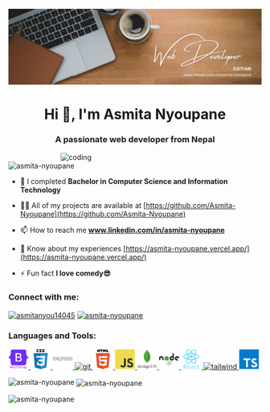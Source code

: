 ![logo](https://github.com/Asmita-Nyoupane/Asmita-Nyoupane/blob/main/banner.png)
<h1 align="center">Hi 👋, I'm Asmita Nyoupane</h1>
<h3 align="center">A passionate web developer from Nepal</h3>
<img align="right" alt="coding" width="400" src="https://miro.medium.com/v2/resize:fit:679/1*qdAW1TjCN57h1lbuuzvchg.gif">

<img src="https://github-profile-trophy.vercel.app/?username=asmita-nyoupane" alt="asmita-nyoupane" /></a> </p>

- 🌱 I completed **Bachelor in Computer Science and Information Technology**

- 👨‍💻 All of my projects are available at [https://github.com/Asmita-Nyoupane](https://github.com/Asmita-Nyoupane)

- 📫 How to reach me **www.linkedin.com/in/asmita-nyoupane**

- 📄 Know about my experiences [https://asmita-nyoupane.vercel.app/](https://asmita-nyoupane.vercel.app/)

- ⚡ Fun fact **I love comedy😎**

<h3 align="left">Connect with me:</h3>
<p align="left">
<a href="https://twitter.com/asmitanyou14045" target="blank"><img align="center" src="https://raw.githubusercontent.com/rahuldkjain/github-profile-readme-generator/master/src/images/icons/Social/twitter.svg" alt="asmitanyou14045" height="30" width="40" /></a>
<a href="https://linkedin.com/in/asmita-nyoupane" target="blank"><img align="center" src="https://raw.githubusercontent.com/rahuldkjain/github-profile-readme-generator/master/src/images/icons/Social/linked-in-alt.svg" alt="asmita-nyoupane" height="30" width="40" /></a>
</p>

<h3 align="left">Languages and Tools:</h3>
<p align="left"> <a href="https://getbootstrap.com" target="_blank" rel="noreferrer"> <img src="https://raw.githubusercontent.com/devicons/devicon/master/icons/bootstrap/bootstrap-plain-wordmark.svg" alt="bootstrap" width="40" height="40"/> </a> <a href="https://www.w3schools.com/css/" target="_blank" rel="noreferrer"> <img src="https://raw.githubusercontent.com/devicons/devicon/master/icons/css3/css3-original-wordmark.svg" alt="css3" width="40" height="40"/> </a> <a href="https://expressjs.com" target="_blank" rel="noreferrer"> <img src="https://raw.githubusercontent.com/devicons/devicon/master/icons/express/express-original-wordmark.svg" alt="express" width="40" height="40"/> </a> <a href="https://git-scm.com/" target="_blank" rel="noreferrer"> <img src="https://www.vectorlogo.zone/logos/git-scm/git-scm-icon.svg" alt="git" width="40" height="40"/> </a> <a href="https://www.w3.org/html/" target="_blank" rel="noreferrer"> <img src="https://raw.githubusercontent.com/devicons/devicon/master/icons/html5/html5-original-wordmark.svg" alt="html5" width="40" height="40"/> </a> <a href="https://developer.mozilla.org/en-US/docs/Web/JavaScript" target="_blank" rel="noreferrer"> <img src="https://raw.githubusercontent.com/devicons/devicon/master/icons/javascript/javascript-original.svg" alt="javascript" width="40" height="40"/> </a> <a href="https://www.mongodb.com/" target="_blank" rel="noreferrer"> <img src="https://raw.githubusercontent.com/devicons/devicon/master/icons/mongodb/mongodb-original-wordmark.svg" alt="mongodb" width="40" height="40"/> </a> <a href="https://nodejs.org" target="_blank" rel="noreferrer"> <img src="https://raw.githubusercontent.com/devicons/devicon/master/icons/nodejs/nodejs-original-wordmark.svg" alt="nodejs" width="40" height="40"/> </a> <a href="https://reactjs.org/" target="_blank" rel="noreferrer"> <img src="https://raw.githubusercontent.com/devicons/devicon/master/icons/react/react-original-wordmark.svg" alt="react" width="40" height="40"/> </a> <a href="https://tailwindcss.com/" target="_blank" rel="noreferrer"> <img src="https://www.vectorlogo.zone/logos/tailwindcss/tailwindcss-icon.svg" alt="tailwind" width="40" height="40"/> </a> <a href="https://www.typescriptlang.org/" target="_blank" rel="noreferrer"> <img src="https://raw.githubusercontent.com/devicons/devicon/master/icons/typescript/typescript-original.svg" alt="typescript" width="40" height="40"/> </a> </p>

<p><img align="left" src="https://github-readme-stats.vercel.app/api/top-langs?username=asmita-nyoupane&show_icons=true&locale=en&layout=compact" alt="asmita-nyoupane" /></p>

<p>&nbsp;<img align="center" src="https://github-readme-stats.vercel.app/api?username=asmita-nyoupane&show_icons=true&locale=en" alt="asmita-nyoupane" /></p>

<p><img align="center" src="https://github-readme-streak-stats.herokuapp.com/?user=asmita-nyoupane&" alt="asmita-nyoupane" /></p>

